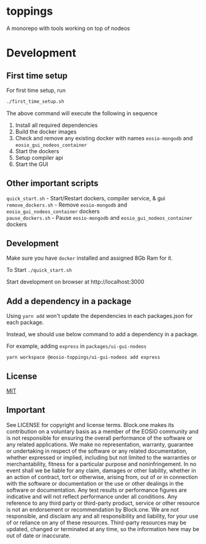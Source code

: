 # toppings
A monorepo with tools working on top of nodeos

# Development

## First time setup
For first time setup, run
```sh
./first_time_setup.sh
```
The above command will execute the following in sequence

1. Install all required dependencies
2. Build the docker images
3. Check and remove any existing docker with names `eosio-mongodb` and `eosio_gui_nodeos_container`
4. Start the dockers
5. Setup compiler api
6. Start the GUI

## Other important scripts
`quick_start.sh` - Start/Restart dockers, compiler service, & gui \
`remove_dockers.sh` - Remove `eosio-mongodb` and `eosio_gui_nodeos_container` dockers \
`pause_dockers.sh` - Pause `eosio-mongodb` and `eosio_gui_nodeos_container` dockers

## Development
Make sure you have `docker` installed and assigned 8Gb Ram for it.

To Start
`./quick_start.sh`

Start development on browser at http://localhost:3000


## Add a dependency in a package
Using `yarn add` won't update the dependencies in each packages.json for each package.

Instead, we should use below command to add a dependency in a package.

For example, adding `express` in `packages/ui-gui-nodeos`
```
yarn workspace @eosio-toppings/ui-gui-nodeos add express
```
## License

[MIT](./LICENSE)

## Important

See LICENSE for copyright and license terms.  Block.one makes its contribution on a voluntary basis as a member of the EOSIO community and is not responsible for ensuring the overall performance of the software or any related applications.  We make no representation, warranty, guarantee or undertaking in respect of the software or any related documentation, whether expressed or implied, including but not limited to the warranties or merchantability, fitness for a particular purpose and noninfringement. In no event shall we be liable for any claim, damages or other liability, whether in an action of contract, tort or otherwise, arising from, out of or in connection with the software or documentation or the use or other dealings in the software or documentation.  Any test results or performance figures are indicative and will not reflect performance under all conditions.  Any reference to any third party or third-party product, service or other resource is not an endorsement or recommendation by Block.one.  We are not responsible, and disclaim any and all responsibility and liability, for your use of or reliance on any of these resources. Third-party resources may be updated, changed or terminated at any time, so the information here may be out of date or inaccurate.

